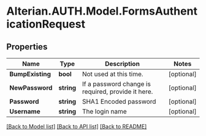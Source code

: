 # Alterian.AUTH.Model.FormsAuthenticationRequest

## Properties

Name | Type | Description | Notes
------------ | ------------- | ------------- | -------------
**BumpExisting** | **bool** | Not used at this time. | [optional] 
**NewPassword** | **string** | If a password change is required, provide it here. | [optional] 
**Password** | **string** | SHA1 Encoded password | [optional] 
**Username** | **string** | The login name | [optional] 

[[Back to Model list]](../README.md#documentation-for-models) [[Back to API list]](../README.md#documentation-for-api-endpoints) [[Back to README]](../README.md)

